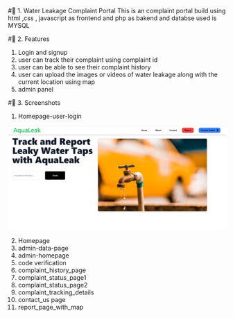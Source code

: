 #🚀 1. Water Leakage Complaint Portal 
This is an complaint portal build using html ,css , javascript as frontend and php as bakend and databse used is MYSQL

#🚀 2. Features
1.  Login and signup
2.  user can track their complaint using complaint id
3.  user can be able to see their complaint history
4.  user can upload the images or videos of water leakage along with the current location using map
5.  admin panel

#🚀 3. Screenshots
1.  Homepage-user-login

![Homepage-user-login](https://github.com/Hussain-Saabri/AquaLeak/blob/281851dd1c167eada2fd548d75aa1767d06f10bc/Screenshots/Homepage-user-login.png)



2.  Homepage
3.  admin-data-page
4.  admin-homepage
5.  code verification
6.  complaint_history_page
7.  complaint_status_page1
8.  complaint_status_page2
9.  complaint_tracking_details
10.  contact_us page
11.  report_page_with_map
